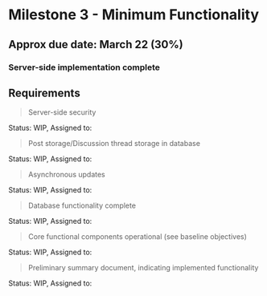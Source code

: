 # Milestone 3 - Minimum Functionality
## Approx due date: March 22 (30%)
### Server-side implementation complete

## Requirements

> Server-side security

Status: WIP, Assigned to: 

> Post storage/Discussion thread storage in database

Status: WIP, Assigned to: 
 
> Asynchronous updates

Status: WIP, Assigned to: 

> Database functionality complete

Status: WIP, Assigned to: 

> Core functional components operational (see baseline objectives)

Status: WIP, Assigned to: 

> Preliminary summary document, indicating implemented functionality

Status: WIP, Assigned to: 
